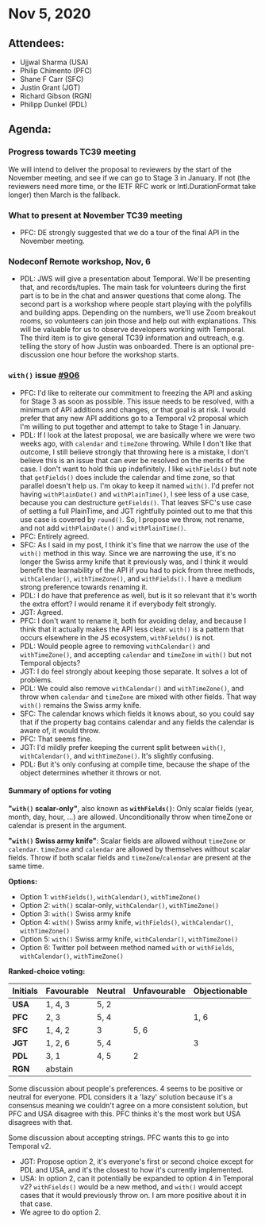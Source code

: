 # Nov 5, 2020

## Attendees:
- Ujjwal Sharma (USA)
- Philip Chimento (PFC)
- Shane F Carr (SFC)
- Justin Grant (JGT)
- Richard Gibson (RGN)
- Philipp Dunkel (PDL)

## Agenda:

### Progress towards TC39 meeting
We will intend to deliver the proposal to reviewers by the start of the November meeting, and see if we can go to Stage 3 in January. If not (the reviewers need more time, or the IETF RFC work or Intl.DurationFormat take longer) then March is the fallback.

### What to present at November TC39 meeting
- PFC: DE strongly suggested that we do a tour of the final API in the November meeting.

### Nodeconf Remote workshop, Nov, 6
- PDL: JWS will give a presentation about Temporal. We'll be presenting that, and records/tuples. The main task for volunteers during the first part is to be in the chat and answer questions that come along. The second part is a workshop where people start playing with the polyfills and building apps. Depending on the numbers, we'll use Zoom breakout rooms, so volunteers can join those and help out with explanations. This will be valuable for us to observe developers working with Temporal. The third item is to give general TC39 information and outreach, e.g. telling the story of how Justin was onboarded. There is an optional pre-discussion one hour before the workshop starts.

### `with()` issue [#906](https://github.com/tc39/proposal-temporal/issues/906)
- PFC: I'd like to reiterate our commitment to freezing the API and asking for Stage 3 as soon as possible. This issue needs to be resolved, with a minimum of API additions and changes, or that goal is at risk. I would prefer that any new API additions go to a Temporal v2 proposal which I'm willing to put together and attempt to take to Stage 1 in January.
- PDL: If I look at the latest proposal, we are basically where we were two weeks ago, with `calendar` and `timeZone` throwing. While I don't like that outcome, I still believe strongly that throwing here is a mistake, I don't believe this is an issue that can ever be resolved on the merits of the case. I don't want to hold this up indefinitely. I like `withFields()` but note that `getFields()` does include the calendar and time zone, so that parallel doesn't help us. I'm okay to keep it named `with()`. I'd prefer not having `withPlainDate()` and `withPlainTime()`, I see less of a use case, because you can destructure `getFields()`. That leaves SFC's use case of setting a full PlainTime, and JGT rightfully pointed out to me that this use case is covered by `round()`. So, I propose we throw, not rename, and not add `withPlainDate()` and `withPlainTime()`.
- PFC: Entirely agreed.
- SFC: As I said in my post, I think it's fine that we narrow the use of the `with()` method in this way. Since we are narrowing the use, it's no longer the Swiss army knife that it previously was, and I think it would benefit the learnability of the API if you had to pick from three methods, `withCalendar()`, `withTimeZone()`, and `withFields()`. I have a medium strong preference towards renaming it.
- PDL: I do have that preference as well, but is it so relevant that it's worth the extra effort? I would rename it if everybody felt strongly.
- JGT: Agreed.
- PFC: I don't want to rename it, both for avoiding delay, and because I think that it actually makes the API less clear. `with()` is a pattern that occurs elsewhere in the JS ecosystem, `withFields()` is not.
- PDL: Would people agree to removing `withCalendar()` and `withTimeZone()`, and accepting `calendar` and `timeZone` in `with()` but not Temporal objects?
- JGT: I do feel strongly about keeping those separate. It solves a lot of problems.
- PDL: We could also remove `withCalendar()` and `withTimeZone()`, and throw when `calendar` and `timeZone` are mixed with other fields. That way `with()` remains the Swiss army knife.
- SFC: The calendar knows which fields it knows about, so you could say that if the property bag contains calendar and any fields the calendar is aware of, it would throw.
- PFC: That seems fine.
- JGT: I'd mildly prefer keeping the current split between `with()`, `withCalendar()`, and `withTimeZone()`. It's slightly confusing.
- PDL: But it's only confusing at compile time, because the shape of the object determines whether it throws or not.

#### Summary of options for voting
**"`with()` scalar-only"**, also known as **`withFields()`**: Only scalar fields (year, month, day, hour, …) are allowed.  Unconditionally throw when timeZone or calendar is present in the argument.

**"`with()` Swiss army knife"**:
Scalar fields are allowed without `timeZone` or `calendar`.  `timeZone` and `calendar` are allowed by themselves without scalar fields. Throw if both scalar fields and `timeZone`/`calendar` are present at the same time.

**Options:**
- Option 1: `withFields()`, `withCalendar()`, `withTimeZone()`
- Option 2: `with()` scalar-only, `withCalendar()`, `withTimeZone()`
- Option 3: `with()` Swiss army knife
- Option 4: `with()` Swiss army knife, `withFields()`, `withCalendar()`, `withTimeZone()`
- Option 5: `with()` Swiss army knife, `withCalendar()`, `withTimeZone()`
- Option 6: Twitter poll between method named `with` or `withFields`, `withCalendar()`, `withTimeZone()`

**Ranked-choice voting:**

| Initials | Favourable | Neutral | Unfavourable | Objectionable |
|----------|------------|---------|--------------|---------------|
| **USA**  | 1, 4, 3    | 5, 2    |
| **PFC**  | 2, 3       | 5, 4    |              | 1, 6
| **SFC**  | 1, 4, 2    | 3       | 5, 6
| **JGT**  | 1, 2, 6    | 5, 4    |              | 3
| **PDL**  | 3, 1       | 4, 5    | 2
| **RGN**  | abstain

Some discussion about people's preferences. 4 seems to be positive or neutral for everyone. PDL considers it a 'lazy' solution because it's a consensus meaning we couldn't agree on a more consistent solution, but PFC and USA disagree with this. PFC thinks it's the most work but USA disagrees with that.

Some discussion about accepting strings. PFC wants this to go into Temporal v2.

- JGT: Propose option 2, it's everyone's first or second choice except for PDL and USA, and it's the closest to how it's currently implemented.
- USA: In option 2, can it potentially be expanded to option 4 in Temporal v2? `withFields()` would be a new method, and `with()` would accept cases that it would previously throw on. I am more positive about it in that case.
- We agree to do option 2.
